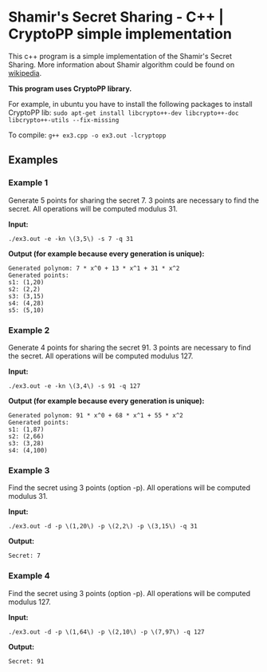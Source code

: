 # Shamir's Secret Sharing - C++ | CryptoPP simple implementation

This c++ program is a simple implementation of the Shamir's Secret Sharing. More information about Shamir algorithm could be found on [wikipedia](https://en.wikipedia.org/wiki/Shamir%27s_Secret_Sharing).

**This program uses CryptoPP library.**

For example, in ubuntu you have to install the following packages to install CryptoPP lib:
`sudo apt-get install libcrypto++-dev libcrypto++-doc libcrypto++-utils --fix-missing`

To compile:
`g++ ex3.cpp -o ex3.out -lcryptopp`

## Examples

### Example 1

Generate 5 points for sharing the secret 7. 3 points are necessary to find the secret. All operations will be computed modulus 31.

**Input:**
```
./ex3.out -e -kn \(3,5\) -s 7 -q 31
```

**Output (for example because every generation is unique):**
```
Generated polynom: 7 * x^0 + 13 * x^1 + 31 * x^2
Generated points: 
s1: (1,20)
s2: (2,2)
s3: (3,15)
s4: (4,28)
s5: (5,10)
```

### Example 2

Generate 4 points for sharing the secret 91. 3 points are necessary to find the secret. All operations will be computed modulus 127.

**Input:**
```
./ex3.out -e -kn \(3,4\) -s 91 -q 127
```

**Output (for example because every generation is unique):**
```
Generated polynom: 91 * x^0 + 68 * x^1 + 55 * x^2
Generated points: 
s1: (1,87)
s2: (2,66)
s3: (3,28)
s4: (4,100)
```

### Example 3

Find the secret using 3 points (option -p). All operations will be computed modulus 31.

**Input:**
```
./ex3.out -d -p \(1,20\) -p \(2,2\) -p \(3,15\) -q 31
```

**Output:**
```
Secret: 7
```

### Example 4

Find the secret using 3 points (option -p). All operations will be computed modulus 127.

**Input:**
```
./ex3.out -d -p \(1,64\) -p \(2,10\) -p \(7,97\) -q 127
```

**Output:**
```
Secret: 91
```
